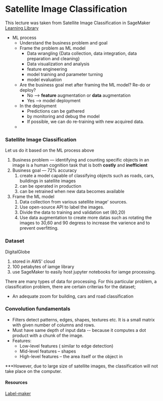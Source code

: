 # Satellite Image Classification

This lecture was taken from Satellite Image Classification in SageMaker [Learning Library](https://www.aws.training/Details/Video?id=27231) 

- ML process
    - Understand the business problem and goal
    - Frame the problem as ML model
        - Data wrangling {Data collection, data integration, data preparation and cleaning}
        - Data visualization and analysis
        - feature engineering
        - model training and parameter turning
        - model evaluation
    - Are the business goal met after framing the ML model? Re-do or deploy?
        - No —> **feature** augmentation or **data** augmentation
        - Yes —> model deployment
    - In the deployment
        - Predictions can be gathered
        - by monitoring and debug the model
        - If possible, we can do re-training with new acquired data.
    - 

### Satellite Image Classification

Let us do it based on the ML process above

1. Business problem — identifying and counting specific objects in an image is a human cognition task that is both **costly** and **inefficient**
2. Business goal — 72% accuracy
    1. create a model capable of classifying objects such as roads, cars, buildings in satellite images
    2. can be operated in production
    3. can be retrained when new data becomes available
3. Frame the ML model
    1. Data collection from various satellite image' sources.
    2. Use open-source API to label the images. 
    3. Divide the data to training and validation set (80,20)
    4. Use data augmentation to create more datas such as rotating the images to 30,60 and 90 degress to increase the varience and to prevent overfitting. 
        
### Dataset

DigitalGlobe

   1. stored in AWS' cloud
   2. 100 petabytes of iamge library
   3. use SageMaker to easily host jupyter notebooks for iamge processing.
   
There are many types of data for processing. For this particular problem, a classification problem, there are certain criterias for the dataset;
- An adequate zoom for building, cars and road classification
    
### Convolution fundamentals

- Filters detect patterns, edges, shapes, textures etc. It is a small matrix with given number of columns and rows.
- Must have same depth of input data -- because it computes a dot product with a chunk of the image. 
- Features:
    - Low-level features ( similar to edge detection)
    - Mid-level features – shapes 
    - High-level features – the area itself or the object in 


***However, due to large size of satellite images, the classification will not take place on the computer.


#### Resources
[Label-maker](https://github.com/developmentseed/label-maker)